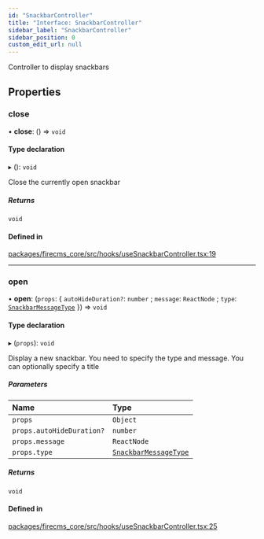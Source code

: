 ```yaml
---
id: "SnackbarController"
title: "Interface: SnackbarController"
sidebar_label: "SnackbarController"
sidebar_position: 0
custom_edit_url: null
---
```


Controller to display snackbars

## Properties

### close

• **close**: () => `void`

#### Type declaration

▸ (): `void`

Close the currently open snackbar

##### Returns

`void`

#### Defined in

[packages/firecms_core/src/hooks/useSnackbarController.tsx:19](https://github.com/FireCMSco/firecms/blob/d45f3739/packages/firecms_core/src/hooks/useSnackbarController.tsx#L19)

___

### open

• **open**: (`props`: \{ `autoHideDuration?`: `number` ; `message`: `ReactNode` ; `type`: [`SnackbarMessageType`](../types/SnackbarMessageType.md)  }) => `void`

#### Type declaration

▸ (`props`): `void`

Display a new snackbar. You need to specify the type and message.
You can optionally specify a title

##### Parameters

| Name | Type |
| :------ | :------ |
| `props` | `Object` |
| `props.autoHideDuration?` | `number` |
| `props.message` | `ReactNode` |
| `props.type` | [`SnackbarMessageType`](../types/SnackbarMessageType.md) |

##### Returns

`void`

#### Defined in

[packages/firecms_core/src/hooks/useSnackbarController.tsx:25](https://github.com/FireCMSco/firecms/blob/d45f3739/packages/firecms_core/src/hooks/useSnackbarController.tsx#L25)
